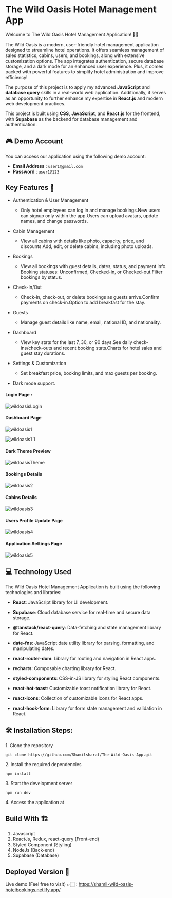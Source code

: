 # The Wild Oasis Hotel Management App

Welcome to The Wild Oasis Hotel Management Application! 🌴🏨

The Wild Oasis is a modern, user-friendly hotel management application designed to streamline hotel operations. It offers seamless management of sales statistics, cabins, users, and bookings, along with extensive customization options. The app integrates authentication, secure database storage, and a dark mode for an enhanced user experience. Plus, it comes packed with powerful features to simplify hotel administration and improve efficiency!

The purpose of this project is to apply my advanced <strong><b>JavaScript</b></strong> and <strong><b>database query</b></strong> skills in a real-world web application. Additionally, it serves as an opportunity to further enhance my expertise in <strong><b>React.js</b></strong> and modern web development practices.  

This project is built using <strong><b>CSS</b></strong>, <strong><b>JavaScript</b></strong>, and <strong><b>React.js</b></strong> for the frontend, with <strong><b>Supabase</b></strong> as the backend for database management and authentication.

## 🎮 Demo Account

You can access our application using the following demo account:

-   **Email Address** : `user1@gmail.com`
-   **Password** : `user1@123`

## Key Features 📝
- Authentication & User Management

    - Only hotel employees can log in and manage bookings.New users can signup only within the app.Users can upload avatars, update names, and change passwords.

- Cabin Management

    - View all cabins with details like photo, capacity, price, and discounts.Add, edit, or delete cabins, including photo uploads.
    
- Bookings

    - View all bookings with guest details, dates, status, and payment info. Booking statuses: Unconfirmed, Checked-in, or Checked-out.Filter bookings by status.

- Check-In/Out

    - Check-in, check-out, or delete bookings as guests arrive.Confirm payments on check-in.Option to add breakfast for the stay.

- Guests

    - Manage guest details like name, email, national ID, and nationality.

- Dashboard
    - View key stats for the last 7, 30, or 90 days.See daily check-ins/check-outs and recent booking stats.Charts for hotel sales and guest stay durations.

- Settings & Customization
    - Set breakfast price, booking limits, and max guests per booking.

- Dark mode support.


#### Login Page :

![wildoasisLogin](https://github.com/Shamilsharaf/The-Wild-Oasis-App/blob/master/src/data/Assets/Login_Wild_Oasis_SC1.png)

#### Dashboard Page

![wildoasis1](https://github.com/Shamilsharaf/The-Wild-Oasis-App/blob/master/src/data/Assets/Dashboard_Wild_Oasis_SC2.png)

![wildoasis1 1](https://github.com/Shamilsharaf/The-Wild-Oasis-App/blob/master/src/data/Assets/Dashboard2_Wild_Oasis_SC3.png)

#### Dark Theme Preview

![wildoasisTheme](https://github.com/Shamilsharaf/The-Wild-Oasis-App/blob/master/src/data/Assets/Darkmode_Wild_Oasis_SC7.png)

#### Bookings Details

![wildoasis2](https://github.com/Shamilsharaf/The-Wild-Oasis-App/blob/master/src/data/Assets/Bookings_Wild_Oasis_SC2.png)

#### Cabins Details

![wildoasis3](https://github.com/Shamilsharaf/The-Wild-Oasis-App/blob/master/src/data/Assets/Cabins_Wild_Oasis_SC4.png)

#### Users Profile Update Page

![wildoasis4](https://github.com/Shamilsharaf/The-Wild-Oasis-App/blob/master/src/data/Assets/Users_Wild_Oasis_SC5.png)

#### Application Settings Page

![wildoasis5](https://github.com/Shamilsharaf/The-Wild-Oasis-App/blob/master/src/data/Assets/Settings_Wild_Oasis_SC6.png)

## 💻 Technology Used

The Wild Oasis Hotel Management Application is built using the following technologies and libraries:

-   **React**: JavaScript library for UI development.

-   **Supabase**: Cloud database service for real-time and secure data storage.

-   **@tanstack/react-query**: Data-fetching and state management library for React.

-   **date-fns**: JavaScript date utility library for parsing, formatting, and manipulating dates.

-   **react-router-dom**: Library for routing and navigation in React apps.

-   **recharts**: Composable charting library for React.

-   **styled-components**: CSS-in-JS library for styling React components.

-   **react-hot-toast**: Customizable toast notification library for React.

-   **react-icons**: Collection of customizable icons for React apps.

-   **react-hook-form**: Library for form state management and validation in React.

## 🛠️ Installation Steps:

<p>1. Clone the repository</p>

```
git clone https://github.com/Shamilsharaf/The-Wild-Oasis-App.git
```

<p>2. Install the required dependencies </p>

```
npm install
```

<p>3. Start the development server</p>

```
npm run dev
```

<p>4. Access the application at</p>


## Build With 🏗️

1. Javascript
2. ReactJs, Redux, react-query (Front-end)
3. Styled Component (Styling)
4. NodeJs (Back-end)
5. Supabase (Database)

## Deployed Version 🚀

Live demo (Feel free to visit) 👉🏻 : https://shamil-wild-oasis-hotelbookings.netlify.app/
